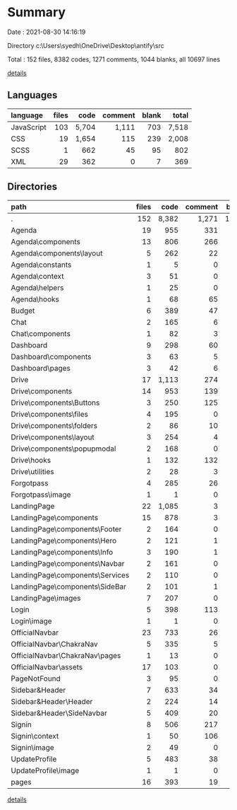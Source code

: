 # Summary

Date : 2021-08-30 14:16:19

Directory c:\Users\syedh\OneDrive\Desktop\antify\src

Total : 152 files,  8382 codes, 1271 comments, 1044 blanks, all 10697 lines

[details](details.md)

## Languages
| language | files | code | comment | blank | total |
| :--- | ---: | ---: | ---: | ---: | ---: |
| JavaScript | 103 | 5,704 | 1,111 | 703 | 7,518 |
| CSS | 19 | 1,654 | 115 | 239 | 2,008 |
| SCSS | 1 | 662 | 45 | 95 | 802 |
| XML | 29 | 362 | 0 | 7 | 369 |

## Directories
| path | files | code | comment | blank | total |
| :--- | ---: | ---: | ---: | ---: | ---: |
| . | 152 | 8,382 | 1,271 | 1,044 | 10,697 |
| Agenda | 19 | 955 | 331 | 137 | 1,423 |
| Agenda\components | 13 | 806 | 266 | 92 | 1,164 |
| Agenda\components\layout | 5 | 262 | 22 | 34 | 318 |
| Agenda\constants | 1 | 5 | 0 | 0 | 5 |
| Agenda\context | 3 | 51 | 0 | 11 | 62 |
| Agenda\helpers | 1 | 25 | 0 | 10 | 35 |
| Agenda\hooks | 1 | 68 | 65 | 24 | 157 |
| Budget | 6 | 389 | 47 | 41 | 477 |
| Chat | 2 | 165 | 6 | 35 | 206 |
| Chat\components | 1 | 82 | 3 | 19 | 104 |
| Dashboard | 9 | 298 | 60 | 61 | 419 |
| Dashboard\components | 3 | 63 | 5 | 10 | 78 |
| Dashboard\pages | 3 | 42 | 6 | 13 | 61 |
| Drive | 17 | 1,113 | 274 | 136 | 1,523 |
| Drive\components | 14 | 953 | 139 | 110 | 1,202 |
| Drive\components\Buttons | 3 | 250 | 125 | 40 | 415 |
| Drive\components\files | 4 | 195 | 0 | 13 | 208 |
| Drive\components\folders | 2 | 86 | 10 | 12 | 108 |
| Drive\components\layout | 3 | 254 | 4 | 26 | 284 |
| Drive\components\popupmodal | 2 | 168 | 0 | 19 | 187 |
| Drive\hooks | 1 | 132 | 132 | 21 | 285 |
| Drive\utilities | 2 | 28 | 3 | 5 | 36 |
| Forgotpass | 4 | 285 | 26 | 37 | 348 |
| Forgotpass\image | 1 | 1 | 0 | 0 | 1 |
| LandingPage | 22 | 1,085 | 3 | 52 | 1,140 |
| LandingPage\components | 15 | 878 | 3 | 48 | 929 |
| LandingPage\components\Footer | 2 | 164 | 0 | 8 | 172 |
| LandingPage\components\Hero | 2 | 121 | 1 | 9 | 131 |
| LandingPage\components\Info | 3 | 190 | 1 | 8 | 199 |
| LandingPage\components\Navbar | 2 | 161 | 0 | 10 | 171 |
| LandingPage\components\Services | 2 | 110 | 0 | 4 | 114 |
| LandingPage\components\SideBar | 2 | 101 | 1 | 4 | 106 |
| LandingPage\images | 7 | 207 | 0 | 4 | 211 |
| Login | 5 | 398 | 113 | 60 | 571 |
| Login\image | 1 | 1 | 0 | 0 | 1 |
| OfficialNavbar | 23 | 733 | 26 | 55 | 814 |
| OfficialNavbar\ChakraNav | 5 | 335 | 5 | 28 | 368 |
| OfficialNavbar\ChakraNav\pages | 1 | 13 | 0 | 3 | 16 |
| OfficialNavbar\assets | 17 | 103 | 0 | 1 | 104 |
| PageNotFound | 3 | 95 | 0 | 13 | 108 |
| Sidebar&Header | 7 | 633 | 34 | 84 | 751 |
| Sidebar&Header\Header | 2 | 224 | 14 | 33 | 271 |
| Sidebar&Header\SideNavbar | 5 | 409 | 20 | 51 | 480 |
| Signin | 8 | 506 | 217 | 90 | 813 |
| Signin\context | 1 | 50 | 106 | 28 | 184 |
| Signin\image | 2 | 49 | 0 | 2 | 51 |
| UpdateProfile | 5 | 483 | 38 | 56 | 577 |
| UpdateProfile\image | 1 | 1 | 0 | 0 | 1 |
| pages | 16 | 393 | 19 | 63 | 475 |

[details](details.md)